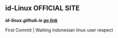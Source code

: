 id-Linux OFFICIAL SITE
----------------------

***id-linux.github.io [go link](http://id-linux.github.io)***

First Commit | Waiting indonesian linux user respect
